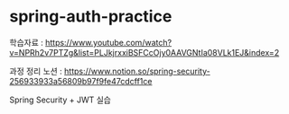 # spring-auth-practice

학습자료 : https://www.youtube.com/watch?v=NPRh2v7PTZg&list=PLJkjrxxiBSFCcOjy0AAVGNtIa08VLk1EJ&index=2

과정 정리 노션 : https://www.notion.so/spring-security-256933933a56809b97f9fe47cdcff1ce

Spring Security + JWT 실습
